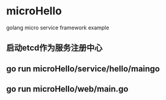 # microHello
golang micro service framework example
## 启动etcd作为服务注册中心
## go run microHello/service/hello/maingo
## go run microHello/web/main.go
